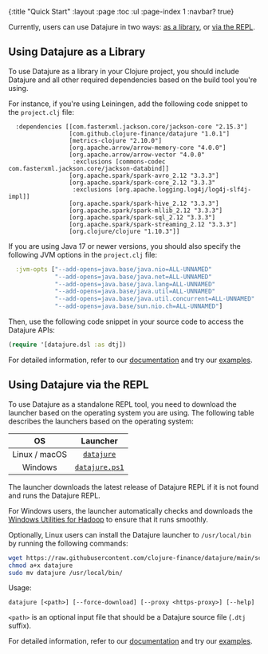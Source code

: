 {:title "Quick Start"
 :layout :page
 :toc :ul
 :page-index 1
 :navbar? true}

Currently, users can use Datajure in two ways: [as a library](#using-datajure-as-a-library), or [via the REPL](#using-datajure-via-the-repl).

## Using Datajure as a Library

To use Datajure as a library in your Clojure project, you should include Datajure and all other required dependencies based on the build tool you're using.

For instance, if you're using Leiningen, add the following code snippet to the `project.clj` file:

```
  :dependencies [[com.fasterxml.jackson.core/jackson-core "2.15.3"]
                 [com.github.clojure-finance/datajure "1.0.1"]
                 [metrics-clojure "2.10.0"]
                 [org.apache.arrow/arrow-memory-core "4.0.0"]
                 [org.apache.arrow/arrow-vector "4.0.0"
                  :exclusions [commons-codec com.fasterxml.jackson.core/jackson-databind]]
                 [org.apache.spark/spark-avro_2.12 "3.3.3"]
                 [org.apache.spark/spark-core_2.12 "3.3.3"
                  :exclusions [org.apache.logging.log4j/log4j-slf4j-impl]]
                 [org.apache.spark/spark-hive_2.12 "3.3.3"]
                 [org.apache.spark/spark-mllib_2.12 "3.3.3"]
                 [org.apache.spark/spark-sql_2.12 "3.3.3"]
                 [org.apache.spark/spark-streaming_2.12 "3.3.3"]
                 [org.clojure/clojure "1.10.3"]]
```

If you are using Java 17 or newer versions, you should also specify the following JVM options in the `project.clj` file:

```clojure
  :jvm-opts ["--add-opens=java.base/java.nio=ALL-UNNAMED"
             "--add-opens=java.base/java.net=ALL-UNNAMED"
             "--add-opens=java.base/java.lang=ALL-UNNAMED"
             "--add-opens=java.base/java.util=ALL-UNNAMED"
             "--add-opens=java.base/java.util.concurrent=ALL-UNNAMED"
             "--add-opens=java.base/sun.nio.ch=ALL-UNNAMED"]
```

Then, use the following code snippet in your source code to access the Datajure APIs:

```clojure
(require '[datajure.dsl :as dtj])
```

For detailed information, refer to our [documentation](pages-output/docs) and try our [examples](pages-output/examples).

## Using Datajure via the REPL

To use Datajure as a standalone REPL tool, you need to download the launcher based on the operating system you are using. The following table describes the launchers based on the operating system:

| OS | Launcher |
|:-:|:-:|
| <i class="fa-brands fa-linux"></i> Linux / <i class="fa-brands fa-apple"></i> macOS | [`datajure`](https://raw.githubusercontent.com/clojure-finance/datajure/main/scripts/datajure) |
| <i class="fa-brands fa-windows"></i> Windows | [`datajure.ps1`](https://raw.githubusercontent.com/clojure-finance/datajure/main/scripts/datajure.ps1) |

The launcher downloads the latest release of Datajure REPL if it is not found and runs the Datajure REPL.

For Windows users, the launcher automatically checks and downloads the [Windows Utilities for Hadoop](https://github.com/cdarlint/winutils) to ensure that it runs smoothly.

Optionally, Linux users can install the Datajure launcher to `/usr/local/bin` by running the following commands:

```bash
wget https://raw.githubusercontent.com/clojure-finance/datajure/main/scripts/datajure
chmod a+x datajure
sudo mv datajure /usr/local/bin/
```

Usage:

```
datajure [<path>] [--force-download] [--proxy <https-proxy>] [--help]
```

`<path>` is an optional input file that should be a Datajure source file (`.dtj` suffix).

For detailed information, refer to our [documentation](pages-output/docs) and try our [examples](pages-output/examples).